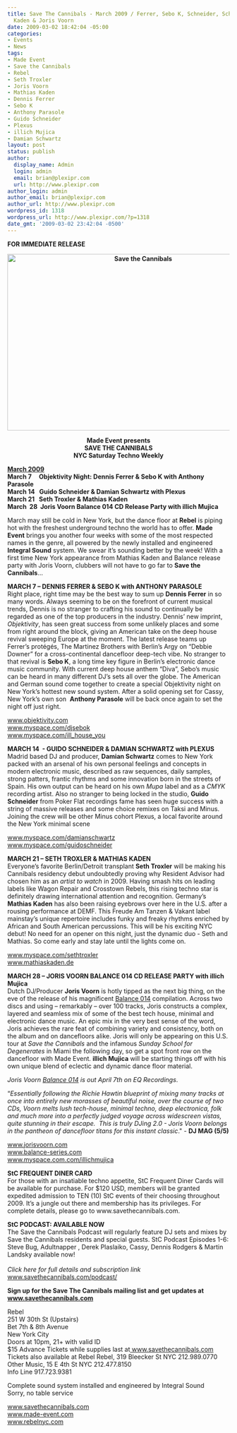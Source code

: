 ```yaml
---
title: Save The Cannibals - March 2009 / Ferrer, Sebo K, Schneider, Schwartz, Troxler,
  Kaden & Joris Voorn
date: 2009-03-02 18:42:04 -05:00
categories:
- Events
- News
tags:
- Made Event
- Save the Cannibals
- Rebel
- Seth Troxler
- Joris Voorn
- Mathias Kaden
- Dennis Ferrer
- Sebo K
- Anthony Parasole
- Guido Schneider
- Plexus
- illich Mujica
- Damian Schwartz
layout: post
status: publish
author:
  display_name: Admin
  login: admin
  email: brian@plexipr.com
  url: http://www.plexipr.com
author_login: admin
author_email: brian@plexipr.com
author_url: http://www.plexipr.com
wordpress_id: 1318
wordpress_url: http://www.plexipr.com/?p=1318
date_gmt: '2009-03-02 23:42:04 -0500'
---
```


<p><strong>FOR IMMEDIATE RELEASE</strong></p>
<p style="text-align: center;"><strong><a href="http://www.savethecannibals.com"><img class="size-full wp-image-1319 aligncenter" title="Save the Cannibals" src="http://www.plexipr.com/wp-content/uploads/2009/03/save-the-cannibals-march-2009.jpg" alt="Save the Cannibals" width="600" height="400" /></a></strong><strong></strong></p>
<p style="text-align: center;"><strong>Made Event presents<br />
SAVE THE CANNIBALS<br />
NYC Saturday Techno Weekly</strong></p>
<p style="text-align: left;">
<p style="text-align: left;"><span style="text-decoration: underline;"><strong>March 2009</strong></span><br />
<strong>March 7     Objektivity Night: Dennis Ferrer &amp; Sebo K with Anthony Parasole<br />
March 14   Guido Schneider &amp; Damian Schwartz with Plexus<br />
March 21   Seth Troxler &amp; Mathias Kaden<br />
March  28  Joris Voorn Balance 014 CD Release Party with illich Mujica </strong></p>
<p>March may still be cold in New York, but the dance floor at <strong>Rebel</strong> is piping hot with the freshest underground techno the world has to offer. <strong>Made Event</strong> brings you another four weeks with some of the most respected names in the genre, all powered by the newly installed and engineered <strong>Integral Sound</strong> system. We swear it’s sounding better by the week! With a first time New York appearance from Mathias Kaden and Balance release party with Joris Voorn, clubbers will not have to go far to <strong>Save the Cannibals</strong>…</p>
<p><strong>MARCH 7 – DENNIS FERRER &amp; SEBO K with ANTHONY PARASOLE</strong><br />
Right place, right time may be the best way to sum up <strong>Dennis Ferrer</strong> in so many words. Always seeming to be on the forefront of current musical trends, Dennis is no stranger to crafting his sound to continually be regarded as one of the top producers in the industry. Dennis’ new imprint, <em>Objektivity</em>, has seen great success from some unlikely places and some from right around the block, giving an American take on the deep house revival sweeping Europe at the moment. The latest release teams up Ferrer’s protégés, The Martinez Brothers with Berlin’s Argy on “Debbie Downer” for a cross-continental dancefloor deep-tech vibe. No stranger to that revival is <strong>Sebo K</strong>, a long time key figure in Berlin’s electronic dance music community. With current deep house anthem “Diva”, Sebo’s music can be heard in many different DJ’s sets all over the globe. The American and German sound come together to create a special Objektivity night on New York’s hottest new sound system. After a solid opening set for Cassy, New York’s own son  <strong>Anthony Parasole</strong> will be back once again to set the night off just right.</p>
<p><a href="http://">www.objektivity.com<br />
www.myspace.com/djsebok<br />
www.myspace.com/ill_house_you</a></p>
<p><strong>MARCH 14  - GUIDO SCHNEIDER &amp; DAMIAN SCHWARTZ with PLEXUS</strong><br />
Madrid based DJ and producer, <strong>Damian Schwartz</strong> comes to New York packed with an arsenal of his own personal feelings and concepts in modern electronic music, described as raw sequences, daily samples, strong patters, frantic rhythms and some innovation born in the streets of Spain. His own output can be heard on his own <em>Mupa</em> label and as a <em>CMYK</em> recording artist. Also no stranger to being locked in the studio, <strong>Guido Schneider</strong> from Poker Flat recordings fame has seen huge success with a string of massive releases and some choice remixes on Taksi and Minus. Joining the crew will be other Minus cohort Plexus, a local favorite around the New York minimal scene</p>
<p><a href="http://">www.myspace.com/damianschwartz<br />
www.myspace.com/guidoschneider</a></p>
<p><strong>MARCH 21 – SETH TROXLER &amp; MATHIAS KADEN</strong><br />
Everyone’s favorite Berlin/Detroit transplant <strong>Seth Troxler</strong> will be making his Cannibals residency debut undoubtedly proving why Resident Advisor had chosen him as an <em>artist to watch</em> in 2009. Having smash hits on leading labels like Wagon Repair and Crosstown Rebels, this rising techno star is definitely drawing international attention and recognition. Germany’s<strong> Mathias Kaden</strong> has also been raising eyebrows over here in the U.S. after a rousing performance at DEMF. This Freude Am Tanzen &amp; Vakant label mainstay’s unique repertoire includes funky and freaky rhythms enriched by African and South American percussions. This will be his exciting NYC debut! No need for an opener on this night, just the dynamic duo - Seth and Mathias. So come early and stay late until the lights come on.</p>
<p><a href="http://">www.myspace.com/sethtroxler<br />
www.mathiaskaden.de</a></p>
<p><strong>MARCH 28 – JORIS VOORN BALANCE 014 CD RELEASE PARTY with illich Mujica </strong><br />
Dutch DJ/Producer <strong>Joris Voorn</strong> is hotly tipped as the next big thing, on the eve of the release of his magnificent <span style="text-decoration: underline;">Balance 014</span> compilation. Across two discs and using – remarkably – over 100 tracks, Joris constructs a complex, layered and seamless mix of some of the best tech house, minimal and electronic dance music. An epic mix in the very best sense of the word, Joris achieves the rare feat of combining variety and consistency, both on the album and on dancefloors alike. Joris will only be appearing on this U.S. tour at <em>Save the Cannibals</em> and the infamous <em>Sunday School for Degenerates</em> in Miami the following day, so get a spot front row on the dancefloor with Made Event. <strong>illich Mujica</strong> will be starting things off with his own unique blend of eclectic and dynamic dance floor material.</p>
<p><em>Joris Voorn <span style="text-decoration: underline;">Balance 014</span> is out April 7th on EQ Recordings</em>.</p>
<p>“<em>Essentially following the Richie Hawtin blueprint of mixing many tracks at once into entirely new morasses of beautiful noise, over the course of two CDs, Voorn melts lush tech-house, minimal techno, deep electronica, folk and much more into a perfectly judged voyage across widescreen vistas, quite stunning in their escape.  This is truly DJing 2.0 - Joris Voorn belongs in the pantheon of dancefloor titans for this instant classic</em>." - <strong>DJ MAG (5/5)</strong></p>
<p><a href="http://">www.jorisvoorn.com<br />
www.balance-series.com<br />
www.myspace.com.com/illichmujica </a></p>
<p><strong>StC FREQUENT DINER CARD</strong><br />
For those with an insatiable techno appetite, StC Frequent Diner Cards will be available for purchase. For $120 USD, members will be granted expedited admission to TEN (10) StC events of their choosing throughout 2009. It’s a jungle out there and membership has its privileges. For complete details, please go to www.savethecannibals.com.</p>
<p><strong>StC PODCAST: AVAILABLE NOW</strong><br />
The Save the Cannibals Podcast will regularly feature DJ sets and mixes by Save the Cannibals residents and special guests. StC Podcast Episodes 1-6: Steve Bug, Adultnapper , Derek Plaslaiko, Cassy, Dennis Rodgers &amp; Martin Landsky available now!<br />
<em><br />
Click here for full details and subscription link</em><br />
<a href="http://">www.savethecannibals.com/podcast/</a></p>
<p><strong>Sign up for the Save The Cannibals mailing list and get updates at  <a href="http://">www.savethecannibals.com</a></strong></p>
<p>Rebel<br />
251 W 30th St (Upstairs)<br />
Bet 7th &amp; 8th Avenue<br />
New York City<br />
Doors at 10pm, 21+ with valid ID<br />
$15 Advance Tickets while supplies last at<a href="http://"> www.savethecannibals.com </a><br />
Tickets also available at Rebel Rebel, 319 Bleecker St NYC 212.989.0770<br />
Other Music, 15 E 4th St NYC 212.477.8150<br />
Info Line 917.723.9381</p>
<p>Complete sound system installed and engineered by Integral Sound<br />
Sorry, no table service</p>
<p><a href="http://">www.savethecannibals.com<br />
www.made-event.com<br />
www.rebelnyc.com</a></p>
